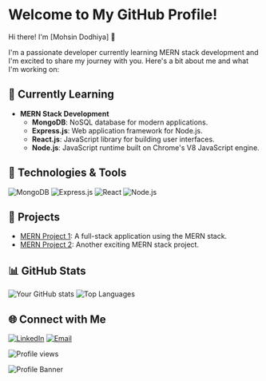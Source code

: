 # Welcome to My GitHub Profile!

Hi there! I'm [Mohsin Dodhiya] 👋

I'm a passionate developer currently learning MERN stack development and I'm excited to share my journey with you. Here's a bit about me and what I'm working on:

## 🌱 Currently Learning
- **MERN Stack Development**
  - **MongoDB**: NoSQL database for modern applications.
  - **Express.js**: Web application framework for Node.js.
  - **React.js**: JavaScript library for building user interfaces.
  - **Node.js**: JavaScript runtime built on Chrome's V8 JavaScript engine.

## 🔧 Technologies & Tools
![MongoDB](https://img.shields.io/badge/MongoDB-47A248?style=for-the-badge&logo=mongodb&logoColor=white)
![Express.js](https://img.shields.io/badge/Express.js-000000?style=for-the-badge&logo=express&logoColor=white)
![React](https://img.shields.io/badge/React-61DAFB?style=for-the-badge&logo=react&logoColor=black)
![Node.js](https://img.shields.io/badge/Node.js-339933?style=for-the-badge&logo=nodedotjs&logoColor=white)

## 🚀 Projects
- [MERN Project 1](https://github.com/your-username/mern-project1): A full-stack application using the MERN stack.
- [MERN Project 2](https://github.com/your-username/mern-project2): Another exciting MERN stack project.

## 📊 GitHub Stats
![Your GitHub stats](https://github-readme-stats.vercel.app/api?username=your-username&show_icons=true&theme=radical)
![Top Languages](https://github-readme-stats.vercel.app/api/top-langs/?username=your-username&layout=compact&theme=radical)

## 🌐 Connect with Me
[![LinkedIn](https://img.shields.io/badge/LinkedIn-0A66C2?style=for-the-badge&logo=linkedin&logoColor=white)](https://linkedin.com/in/your-linkedin)
[![Email](https://img.shields.io/badge/Email-D14836?style=for-the-badge&logo=gmail&logoColor=white)](mailto:your-email@example.com)

![Profile views](https://gpvc.arturio.dev/your-username)

![Profile Banner](https://your-link-to-banner-image.com/banner.jpg)
